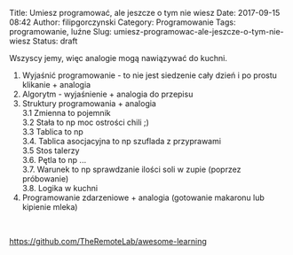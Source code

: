 Title: Umiesz programować, ale jeszcze o tym nie wiesz
Date: 2017-09-15 08:42
Author: filipgorczynski
Category: Programowanie
Tags: programowanie, luźne
Slug: umiesz-programowac-ale-jeszcze-o-tym-nie-wiesz
Status: draft

Wszyscy jemy, więc analogie mogą nawiązywać do kuchni.

1.  Wyjaśnić programowanie - to nie jest siedzenie cały dzień i po prostu klikanie + analogia
2.  Algorytm - wyjaśnienie + analogia do przepisu
3.  Struktury programowania + analogia  
   3.1 Zmienna to pojemnik  
   3.2 Stała to np moc ostrości chili ;)  
   3.3 Tablica to np  
   3.4. Tablica asocjacyjna to np szuflada z przyprawami  
   3.5 Stos talerzy  
   3.6. Pętla to np ...  
   3.7. Warunek to np sprawdzanie ilości soli w zupie (poprzez próbowanie)  
   3.8. Logika w kuchni
4.  Programowanie zdarzeniowe + analogia (gotowanie makaronu lub kipienie mleka)

 

https://github.com/TheRemoteLab/awesome-learning
